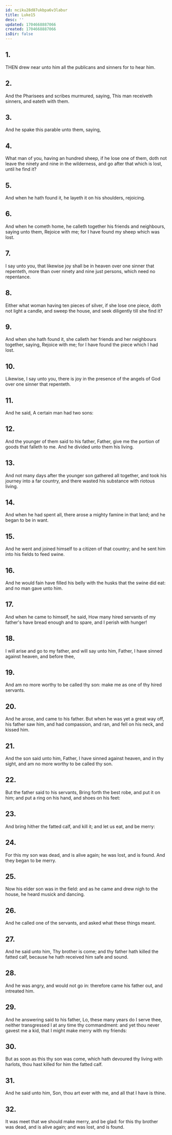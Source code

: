 ```yaml
---
id: nciku28d87ukbpa6v3labur
title: Luke15
desc: ''
updated: 1704668887066
created: 1704668887066
isDir: false
---
```

## 1.
THEN drew near unto him all the publicans and sinners for to hear him.
## 2.
And the Pharisees and scribes murmured, saying, This man receiveth sinners, and eateth with them.
## 3.
And he spake this parable unto them, saying,
## 4.
What man of you, having an hundred sheep, if he lose one of them, doth not leave the ninety and nine in the wilderness, and go after that which is lost, until he find it?
## 5.
And when he hath found it, he layeth it on his shoulders, rejoicing.
## 6.
And when he cometh home, he calleth together his friends and neighbours, saying unto them, Rejoice with me; for I have found my sheep which was lost.
## 7.
I say unto you, that likewise joy shall be in heaven over one sinner that repenteth, more than over ninety and nine just persons, which need no repentance.
## 8.
Either what woman having ten pieces of silver, if she lose one piece, doth not light a candle, and sweep the house, and seek diligently till she find it?
## 9.
And when she hath found it, she calleth her friends and her neighbours together, saying, Rejoice with me; for I have found the piece which I had lost.
## 10.
Likewise, I say unto you, there is joy in the presence of the angels of God over one sinner that repenteth.
## 11.
And he said, A certain man had two sons:
## 12.
And the younger of them said to his father, Father, give me the portion of goods that falleth to me. And he divided unto them his living.
## 13.
And not many days after the younger son gathered all together, and took his journey into a far country, and there wasted his substance with riotous living.
## 14.
And when he had spent all, there arose a mighty famine in that land; and he began to be in want.
## 15.
And he went and joined himself to a citizen of that country; and he sent him into his fields to feed swine.
## 16.
And he would fain have filled his belly with the husks that the swine did eat: and no man gave unto him.
## 17.
And when he came to himself, he said, How many hired servants of my father's have bread enough and to spare, and I perish with hunger!
## 18.
I will arise and go to my father, and will say unto him, Father, I have sinned against heaven, and before thee,
## 19.
And am no more worthy to be called thy son: make me as one of thy hired servants.
## 20.
And he arose, and came to his father. But when he was yet a great way off, his father saw him, and had compassion, and ran, and fell on his neck, and kissed him.
## 21.
And the son said unto him, Father, I have sinned against heaven, and in thy sight, and am no more worthy to be called thy son.
## 22.
But the father said to his servants, Bring forth the best robe, and put it on him; and put a ring on his hand, and shoes on his feet:
## 23.
And bring hither the fatted calf, and kill it; and let us eat, and be merry:
## 24.
For this my son was dead, and is alive again; he was lost, and is found. And they began to be merry.
## 25.
Now his elder son was in the field: and as he came and drew nigh to the house, he heard musick and dancing.
## 26.
And he called one of the servants, and asked what these things meant.
## 27.
And he said unto him, Thy brother is come; and thy father hath killed the fatted calf, because he hath received him safe and sound.
## 28.
And he was angry, and would not go in: therefore came his father out, and intreated him.
## 29.
And he answering said to his father, Lo, these many years do I serve thee, neither transgressed I at any time thy commandment: and yet thou never gavest me a kid, that I might make merry with my friends:
## 30.
But as soon as this thy son was come, which hath devoured thy living with harlots, thou hast killed for him the fatted calf.
## 31.
And he said unto him, Son, thou art ever with me, and all that I have is thine.
## 32.
It was meet that we should make merry, and be glad: for this thy brother was dead, and is alive again; and was lost, and is found.
